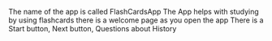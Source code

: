The name of the app is called FlashCardsApp
The App helps with studying by using flashcards
there is a welcome page as you open the app
There is a Start button, Next button, Questions about History

